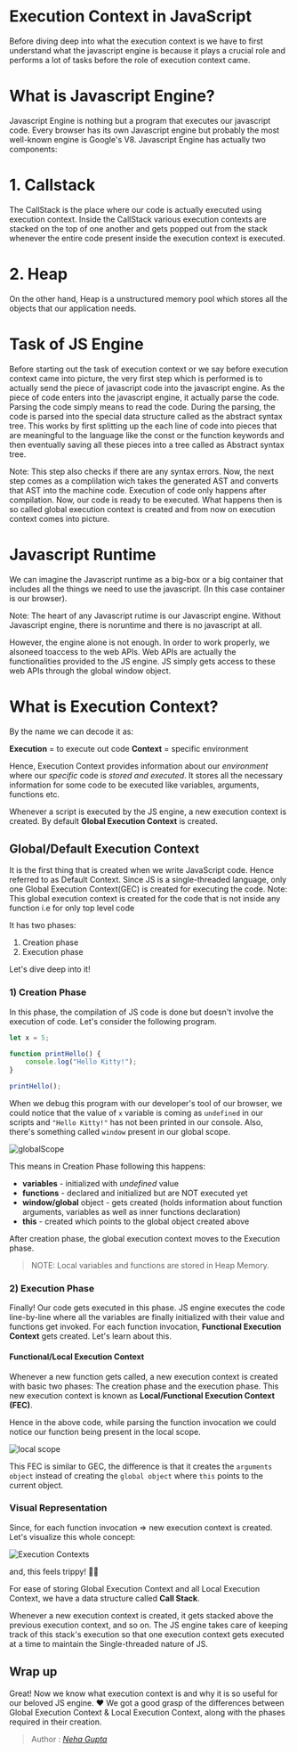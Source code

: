 # Execution Context in JavaScript

Before diving deep into what the execution context is we have to first understand what the javascript engine is because it plays a crucial role and performs a lot of tasks before the role of execution context came.

# What is Javascript Engine?
Javascript Engine is nothing but a program that executes our javascript code. Every browser has its own Javascript engine but probably the most well-known engine is Google's V8.
Javascript Engine has actually two components:
# 1. Callstack
 The CallStack is the place where our code is actually executed using execution context. Inside the CallStack various execution contexts are stacked on the top of one another and gets popped out from the stack whenever the entire code present inside the execution context is executed.
# 2. Heap
On the other hand, Heap is a unstructured memory pool which stores all the objects that our application needs.

# Task of JS Engine
Before starting out the task of execution context or we say before execution context came into picture, the very first step which is performed is to actually send the piece of javascript code into the javascript engine.
As the piece of code enters into the javascript engine, it actually parse the code. Parsing the code simply means to read the code.
During the parsing, the code is  parsed into the special data structure called as the abstract syntax tree. This works by first splitting up the each line of code into pieces that are meaningful to the language like the const or the function keywords and then eventually saving all these pieces into a tree called as Abstract syntax tree.

Note: This step also checks if there are any syntax errors.
Now, the next step comes as a complilation wich takes the generated AST and converts that AST into the machine code. 
Execution of code only happens after compilation.
Now, our code is ready to be executed. What happens then is so called global execution context is created and from now on execution context comes into picture.

# Javascript Runtime

We can imagine the Javascript runtime as a big-box or a big container that includes all the things we need to use the javascript.
(In this case container is our browser).

Note: The heart of any Javascript rutime is our Javascript engine. Without Javascript engine, there is noruntime and there is no javascript at all.

However, the engine alone  is not enough. In order to work properly, we alsoneed toaccess to the web APIs.
Web APIs are actually the functionalities provided to the JS engine. JS simply gets access to these web APIs through the global window object.



# What is Execution Context?

By the name we can decode it as:

**Execution** = to execute out code
**Context** = specific environment

Hence, Execution Context provides information about our *environment* where our *specific* code is *stored and executed*. 
It stores all the necessary information for some code to be executed like variables, arguments, functions etc.

Whenever a script is executed by the JS engine, a new execution context is created. By default **Global Execution Context** is created.

## Global/Default Execution Context

It is the first thing that is created when we write JavaScript code. Hence referred to as Default Context. Since JS is a single-threaded language, only one Global Execution Context(GEC) is created for executing the code.
Note: This global execution context is created for the code that is not inside any function i.e for only top level code

It has two phases:

1) Creation phase
2) Execution phase

Let's dive deep into it!

### 1) Creation Phase

In this phase, the compilation of JS code is done but doesn't involve the execution of code. Let's consider the following program.

```js
let x = 5;

function printHello() {
    console.log("Hello Kitty!");
}

printHello();
```

When we debug this program with our developer's tool of our browser, we could notice that the value of `x` variable is coming as `undefined` in our scripts and `"Hello Kitty!"` has not been printed in our console. Also, there's something called `window` present in our global scope.

![globalScope](https://dev-to-uploads.s3.amazonaws.com/uploads/articles/k31d8k0hzy4jebqouweg.png)

This means in Creation Phase following this happens:

- **variables** - initialized with *undefined* value
- **functions** - declared and initialized but are NOT executed yet
- **window/global** object - gets created (holds information about function arguments, variables as well as inner functions declaration)
- **this** - created which points to the global object created above

After creation phase, the global execution context moves to the Execution phase.

> NOTE: Local variables and functions are stored in Heap Memory.

### 2) Execution Phase
Finally! Our code gets executed in this phase. JS engine executes the code line-by-line where all the variables are finally initialized with their value and functions get invoked. For each function invocation, **Functional Execution Context** gets created. Let's learn about this.

#### Functional/Local Execution Context
Whenever a new function gets called, a new execution context is created with basic two phases: The creation phase and the execution phase. This new execution context is known as **Local/Functional Execution Context (FEC)**.

Hence in the above code, while parsing the function invocation we could notice our function being present in the local scope.

![local scope](https://dev-to-uploads.s3.amazonaws.com/uploads/articles/uu4uk62h9onqefgcrbt2.png)

This FEC is similar to GEC, the difference is that it creates the `arguments object` instead of creating the `global object` where `this` points to the current object.

### Visual Representation

Since, for each function invocation => new execution context is created. Let's visualize this whole concept:

![Execution Contexts](https://dev-to-uploads.s3.amazonaws.com/uploads/articles/zxg6so03vbl4c38ppr7b.jpeg)
 
and, this feels trippy! 😵‍💫

For ease of storing Global Execution Context and all Local Execution Context, we have a data structure called **Call Stack**.

Whenever a new execution context is created, it gets stacked above the previous execution context, and so on. The JS engine takes care of keeping track of this stack's execution so that one execution context gets executed at a time to maintain the Single-threaded nature of JS.

## Wrap up

Great! Now we know what execution context is and why it is so useful for our beloved JS engine. ❤️
We got a good grasp of the differences between Global Execution Context & Local Execution Context, along with the phases required in their creation.

> Author :
> <cite>[Neha Gupta](https://github.com/nayyyhaa)</cite>
